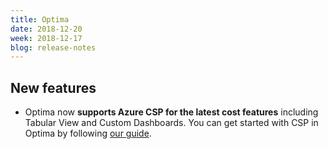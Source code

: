 ```yaml
---
title: Optima
date: 2018-12-20
week: 2018-12-17
blog: release-notes
---
```


## New features

* Optima now **supports Azure CSP for the latest cost features** including Tabular View and Custom Dashboards. You can get started with CSP in Optima by following [our guide](/clouds/azure_resource_manager/getting_started/managing_csp_partnerships_and_customers.html).
